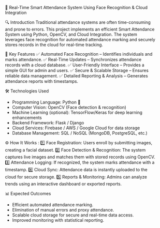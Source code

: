 📌 Real-Time Smart Attendance System Using Face Recognition & Cloud Integration

🔍 Introduction
Traditional attendance systems are often time-consuming and prone to errors. This project implements an efficient Smart Attendance System using Python, OpenCV, and Cloud Integration.
The system leverages face recognition for automated attendance marking and securely stores records in the cloud for real-time tracking.

🚀 Key Features
✅ Automated Face Recognition – Identifies individuals and marks attendance.
✅ Real-Time Updates – Synchronizes attendance records with a cloud database.
✅ User-Friendly Interface – Provides a simple GUI for admin and users.
✅ Secure & Scalable Storage – Ensures reliable data management.
✅ Detailed Reporting & Analysis – Generates attendance reports with timestamps.

🛠 Technologies Used
- Programming Language: Python 🐍
- Computer Vision: OpenCV (Face detection & recognition)
- Machine Learning (optional): TensorFlow/Keras for deep learning enhancements
- Backend Framework: Flask / Django
- Cloud Services: Firebase / AWS / Google Cloud for data storage
- Database Management: SQL / NoSQL (MongoDB, PostgreSQL, etc.)

⚙️ How It Works : 
1️⃣ Face Registration: Users enroll by submitting images, creating a facial dataset.
2️⃣ Face Detection & Recognition: The system captures live images and matches them with stored records using OpenCV.
3️⃣ Attendance Logging: If recognized, the system marks attendance with a timestamp.
4️⃣ Cloud Sync: Attendance data is instantly uploaded to the cloud for secure storage.
5️⃣ Reports & Monitoring: Admins can analyze trends using an interactive dashboard or exported reports.

📊 Expected Outcomes
- Efficient automated attendance marking.
- Elimination of manual errors and proxy attendance.
- Scalable cloud storage for secure and real-time data access.
- Improved monitoring with statistical reporting.



